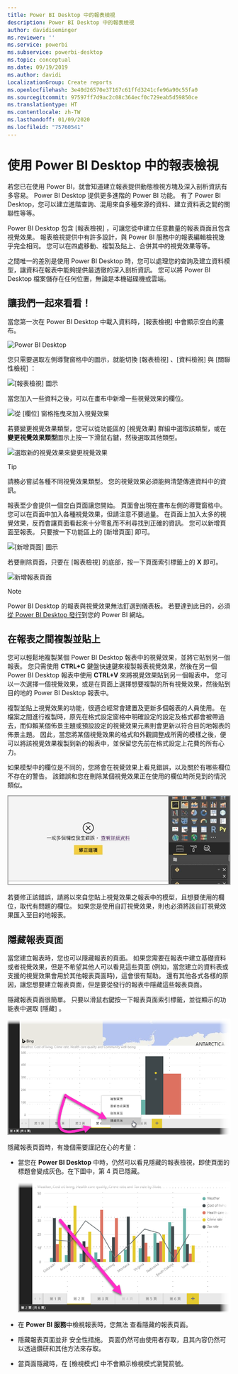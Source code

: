 ```yaml
---
title: Power BI Desktop 中的報表檢視
description: Power BI Desktop 中的報表檢視
author: davidiseminger
ms.reviewer: ''
ms.service: powerbi
ms.subservice: powerbi-desktop
ms.topic: conceptual
ms.date: 09/19/2019
ms.author: davidi
LocalizationGroup: Create reports
ms.openlocfilehash: 3e40d26570e37167c61ffd3241cfe96a90c55fa0
ms.sourcegitcommit: 97597ff7d9ac2c08c364ecf0c729eab5d59850ce
ms.translationtype: HT
ms.contentlocale: zh-TW
ms.lasthandoff: 01/09/2020
ms.locfileid: "75760541"
---
```

# <a name="work-with-report-view-in-power-bi-desktop"></a>使用 Power BI Desktop 中的報表檢視
若您已在使用 Power BI，就會知道建立報表提供動態檢視方塊及深入剖析資訊有多容易。 Power BI Desktop 提供更多進階的 Power BI 功能。 有了 Power BI Desktop，您可以建立進階查詢、混用來自多種來源的資料、建立資料表之間的關聯性等等。

Power BI Desktop 包含 [報表檢視]  ，可讓您從中建立任意數量的報表頁面且包含視覺效果。 報表檢視提供中有許多設計，與 Power BI 服務中的報表編輯檢視幾乎完全相同。 您可以在四處移動、複製及貼上、合併其中的視覺效果等等。

之間唯一的差別是使用 Power BI Desktop 時，您可以處理您的查詢及建立資料模型，讓資料在報表中能夠提供最透徹的深入剖析資訊。 您可以將 Power BI Desktop 檔案儲存在任何位置，無論是本機磁碟機或雲端。

## <a name="lets-take-a-look"></a>讓我們一起來看看！
當您第一次在 Power BI Desktop 中載入資料時，[報表檢視]  中會顯示空白的畫布。

![Power BI Desktop](media/desktop-report-view/pbi_reportviewinpbidesigner_reportview.png)

您只需要選取左側導覽窗格中的圖示，就能切換 [報表檢視]  、[資料檢視]  與 [關聯性檢視]  ：

![[報表檢視] 圖示](media/desktop-report-view/pbi_reportviewinpbidesigner_changeview.png)

當您加入一些資料之後，可以在畫布中新增一些視覺效果的欄位。

![從 [欄位] 窗格拖曳來加入視覺效果](media/desktop-report-view/pbid_reportview_addvis.gif)

若要變更視覺效果類型，您可以從功能區的 [視覺效果]  群組中選取該類型，或在**變更視覺效果類型**圖示上按一下滑鼠右鍵，然後選取其他類型。

![選取新的視覺效果來變更視覺效果](media/desktop-report-view/pbid_reportview_changevis.gif)

> [!TIP]
> 請務必嘗試各種不同視覺效果類型。 您的視覺效果必須能夠清楚傳達資料中的資訊。

報表至少會提供一個空白頁面讓您開始。 頁面會出現在畫布左側的導覽窗格中。 您可以在頁面中加入各種視覺效果，但請注意不要過量。 在頁面上加入太多的視覺效果，反而會讓頁面看起來十分零亂而不利尋找到正確的資訊。 您可以新增頁面至報表。 只要按一下功能區上的 [新增頁面]  即可。

![[新增頁面] 圖示](media/desktop-report-view/pbidesignerreportviewnewpage.png)

若要刪除頁面，只要在 [報表檢視] 的底部，按一下頁面索引標籤上的 **X** 即可。

![新增報表頁面](media/desktop-report-view/pbi_reportviewinpbidesigner_deletepage.png)

> [!NOTE]
> Power BI Desktop 的報表與視覺效果無法釘選到儀表板。 若要達到此目的，必須[從 Power BI Desktop 發行](desktop-upload-desktop-files.md)到您的 Power BI 網站。

## <a name="copy-and-paste-between-reports"></a>在報表之間複製並貼上

您可以輕鬆地複製某個 Power BI Desktop 報表中的視覺效果，並將它貼到另一個報表。 您只需使用 **CTRL+C** 鍵盤快速鍵來複製報表視覺效果，然後在另一個 Power BI Desktop 報表中使用 **CTRL+V** 來將視覺效果貼到另一個報表中。 您可以一次選擇一個視覺效果，或是在頁面上選擇想要複製的所有視覺效果，然後貼到目的地的 Power BI Desktop 報表中。 

複製並貼上視覺效果的功能，很適合經常會建置及更新多個報表的人員使用。 在檔案之間進行複製時，原先在格式設定窗格中明確設定的設定及格式都會被帶過去，而仰賴某個佈景主題或預設設定的視覺效果元素則會更新以符合目的地報表的佈景主題。 因此，當您將某個視覺效果的格式和外觀調整成所需的模樣之後，便可以將該視覺效果複製到新的報表中，並保留您先前在格式設定上花費的所有心力。

如果模型中的欄位是不同的，您將會在視覺效果上看見錯誤，以及關於有哪些欄位不存在的警告。 該錯誤和您在刪除某個視覺效果正在使用的欄位時所見到的情況類似。 

![複製/貼上視覺效果上的錯誤 - 沒有資料欄位](media/desktop-report-view/report-view_07.png)

若要修正該錯誤，請將以來自您貼上視覺效果之報表中的模型，且想要使用的欄位，取代有問題的欄位。 如果您是使用自訂視覺效果，則也必須將該自訂視覺效果匯入至目的地報表。




## <a name="hide-report-pages"></a>隱藏報表頁面

當您建立報表時，您也可以隱藏報表的頁面。 如果您需要在報表中建立基礎資料或者視覺效果，但是不希望其他人可以看見這些頁面 (例如，當您建立的資料表或支援的視覺效果會用於其他報表頁面時)，這會很有幫助。 還有其他各式各樣的原因，讓您想要建立報表頁面，但是要從發行的報表中隱藏這些報表頁面。 

隱藏報表頁面很簡單。 只要以滑鼠右鍵按一下報表頁面索引標籤，並從顯示的功能表中選取 [隱藏]  。

![隱藏頁面選項](media/desktop-report-view/report-view_05.png)

隱藏報表頁面時，有幾個需要謹記在心的考量：

* 當您在 **Power BI Desktop** 中時，仍然可以看見隱藏的報表檢視，即使頁面的標題會變成灰色。在下圖中，第 4 頁已隱藏。

    ![已隱藏且呈現灰色的頁面](media/desktop-report-view/report-view_06.png)

* 在 **Power BI 服務**中檢視報表時，您無法  查看隱藏的報表頁面。

* 隱藏報表頁面並非  安全性措施。 頁面仍然可由使用者存取，且其內容仍然可以透過鑽研和其他方法來存取。

* 當頁面隱藏時，在 [檢視模式] 中不會顯示檢視模式瀏覽箭號。

